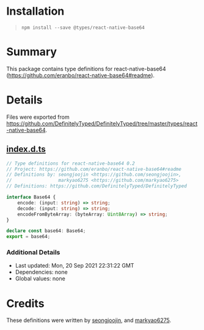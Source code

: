 # Installation
> `npm install --save @types/react-native-base64`

# Summary
This package contains type definitions for react-native-base64 (https://github.com/eranbo/react-native-base64#readme).

# Details
Files were exported from https://github.com/DefinitelyTyped/DefinitelyTyped/tree/master/types/react-native-base64.
## [index.d.ts](https://github.com/DefinitelyTyped/DefinitelyTyped/tree/master/types/react-native-base64/index.d.ts)
````ts
// Type definitions for react-native-base64 0.2
// Project: https://github.com/eranbo/react-native-base64#readme
// Definitions by: seongjoojin <https://github.com/seongjoojin>,
//                 markyao6275 <https://github.com/markyao6275>
// Definitions: https://github.com/DefinitelyTyped/DefinitelyTyped

interface Base64 {
    encode: (input: string) => string;
    decode: (input: string) => string;
    encodeFromByteArray: (byteArray: Uint8Array) => string;
}

declare const base64: Base64;
export = base64;

````

### Additional Details
 * Last updated: Mon, 20 Sep 2021 22:31:22 GMT
 * Dependencies: none
 * Global values: none

# Credits
These definitions were written by [seongjoojin](https://github.com/seongjoojin), and [markyao6275](https://github.com/markyao6275).
